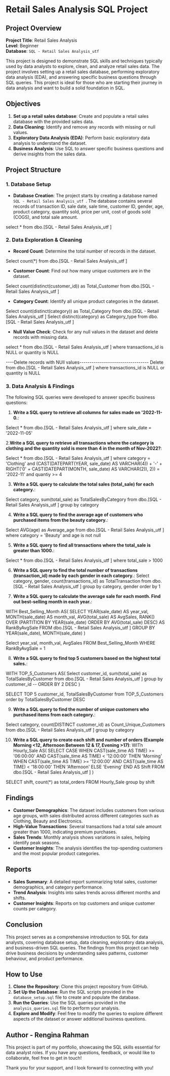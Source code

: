 # Retail Sales Analysis SQL Project

## Project Overview

**Project Title**: Retail Sales Analysis  
**Level**: Beginner  
**Database**: `SQL - Retail Sales Analysis_utf`

This project is designed to demonstrate SQL skills and techniques typically used by data analysts to explore, clean, and analyze retail sales data. The project involves setting up a retail sales database, performing exploratory data analysis (EDA), and answering specific business questions through SQL queries. This project is ideal for those who are starting their journey in data analysis and want to build a solid foundation in SQL.

## Objectives

1. **Set up a retail sales database**: Create and populate a retail sales database with the provided sales data.
2. **Data Cleaning**: Identify and remove any records with missing or null values.
3. **Exploratory Data Analysis (EDA)**: Perform basic exploratory data analysis to understand the dataset.
4. **Business Analysis**: Use SQL to answer specific business questions and derive insights from the sales data.

## Project Structure

### 1. Database Setup

- **Database Creation**: The project starts by creating a database named `SQL - Retail Sales Analysis_utf `.
The database contains several records of transaction ID, sale date, sale time, customer ID, gender, age, product category, quantity sold, price per unit, cost of goods sold (COGS), and total sale amount.

select *
from dbo.[SQL - Retail Sales Analysis_utf ]

### 2. Data Exploration & Cleaning

- **Record Count**: Determine the total number of records in the dataset.
  
Select count(*)
from dbo.[SQL - Retail Sales Analysis_utf ]
- **Customer Count**: Find out how many unique customers are in the dataset.
  
Select count(distinct(customer_id)) as Total_Customer
from dbo.[SQL - Retail Sales Analysis_utf ]

- **Category Count**: Identify all unique product categories in the dataset.
  
Select count(distinct(category)) as Total_Category
from dbo.[SQL - Retail Sales Analysis_utf ]
Select distinct(category) as Category_type
from dbo.[SQL - Retail Sales Analysis_utf ]

- **Null Value Check**: Check for any null values in the dataset and delete records with missing data.
  
select *
from dbo.[SQL - Retail Sales Analysis_utf ]
where 
	transactions_id is NULL
	or quantity is NULL

----Delete records with NUll values----------------------------------
Delete 
from dbo.[SQL - Retail Sales Analysis_utf ]
where 
	transactions_id is NULL
	or quantity is NULL

### 3. Data Analysis & Findings

The following SQL queries were developed to answer specific business questions:

1. **Write a SQL query to retrieve all columns for sales made on '2022-11-0.**:
   
Select *
from dbo.[SQL - Retail Sales Analysis_utf ]
where sale_date = '2022-11-05'

2.**Write a SQL query to retrieve all transactions where the category is clothing and the quantity sold is more than 4 in the month of Nov-2022?**:

Select * 
from dbo.[SQL - Retail Sales Analysis_utf ]
where category = 'Clothing'
	and (CAST(DATEPART(YEAR, sale_date) AS VARCHAR(4)) + '-' +
		RIGHT('0' + CAST(DATEPART(MONTH, sale_date) AS VARCHAR(2)), 2)) = '2022-11'
	and quantiy >= 4
 
3. **Write a SQL query to calculate the total sales (total_sale) for each category.**:

Select category, sum(total_sale) as TotalSalesByCategory
from dbo.[SQL - Retail Sales Analysis_utf ]
group by category

4. **Write a SQL query to find the average age of customers who purchased items from the beauty category.**:

Select AVG(age) as Average_age
from dbo.[SQL - Retail Sales Analysis_utf ]
where category = 'Beauty'
and age is not null

5. **Write a SQL query to find all transactions where the total_sale is greater than 1000.**:

Select *
from dbo.[SQL - Retail Sales Analysis_utf ]
where total_sale > 1000
   
6. **Write a SQL query to find the total number of transactions (transaction_id) made by each gender in each category.**:
Select category, gender, count(transactions_id) as TotalTransaction
from dbo.[SQL - Retail Sales Analysis_utf ]
group by category, gender
order by 1

7. **Write a SQL query to calculate the average sale for each month. Find out best-selling month in each year.**:

WITH Best_Selling_Month AS(
	SELECT
		YEAR(sale_date) AS year_val,
		MONTH(sale_date) AS month_val,
		AVG(total_sale) AS AvgSales,
		RANK() OVER (PARTITION BY YEAR(sale_date) ORDER BY AVG(total_sale) DESC) AS RankByAvgSale
	FROM
		dbo.[SQL - Retail Sales Analysis_utf ]
	GROUP BY
		YEAR(sale_date),
		MONTH(sale_date) 
)

Select  year_val, month_val, AvgSales
	FROM Best_Selling_Month 
	WHERE RankByAvgSale = 1
 
8. **Write a SQL query to find top 5 customers based on the highest total sales.**:

WITH TOP_5_Customers AS(
	Select customer_id, sum(total_sale) as TotalSalesByCustomer
	from dbo.[SQL - Retail Sales Analysis_utf ]
	group by customer_id
--	ORDER BY  2 DESC
)

SELECT TOP 5 customer_id, TotalSalesByCustomer
from TOP_5_Customers
order by TotalSalesByCustomer DESC

9. **Write a SQL query to find the number of unique customers who purchased items from each category.**:

Select category, count(DISTINCT customer_id) as Count_Unique_Customers
from dbo.[SQL - Retail Sales Analysis_utf ]
group by category

10. **Write a SQL query to create each shift and number of orders (Example Morning <12, Afternoon Between 12 & 17, Evening >17)**:
WITh Hourly_Sale AS(
SELECT 
    CASE
        WHEN CAST(sale_time AS TIME) >= '06:00:00' AND CAST(sale_time AS TIME) < '12:00:00' THEN 'Morning'
        WHEN CAST(sale_time AS TIME) >= '12:00:00' AND CAST(sale_time AS TIME) < '18:00:00' THEN 'Afternoon'
        ELSE 'Evening'
    END AS Shift
FROM
    dbo.[SQL - Retail Sales Analysis_utf ]
)

SELECT shift, count(*) as total_orders
FROM Hourly_Sale
group by shift 
    
## Findings

- **Customer Demographics**: The dataset includes customers from various age groups, with sales distributed across different categories such as Clothing, Beauty and Electronics.
- **High-Value Transactions**: Several transactions had a total sale amount greater than 1000, indicating premium purchases.
- **Sales Trends**: Monthly analysis shows variations in sales, helping identify peak seasons.
- **Customer Insights**: The analysis identifies the top-spending customers and the most popular product categories.

## Reports

- **Sales Summary**: A detailed report summarizing total sales, customer demographics, and category performance.
- **Trend Analysis**: Insights into sales trends across different months and shifts.
- **Customer Insights**: Reports on top customers and unique customer counts per category.

## Conclusion

This project serves as a comprehensive introduction to SQL for data analysts, covering database setup, data cleaning, exploratory data analysis, and business-driven SQL queries. The findings from this project can help drive business decisions by understanding sales patterns, customer behaviour, and product performance.

## How to Use

1. **Clone the Repository**: Clone this project repository from GitHub.
2. **Set Up the Database**: Run the SQL scripts provided in the `database_setup.sql` file to create and populate the database.
3. **Run the Queries**: Use the SQL queries provided in the `analysis_queries.sql` file to perform your analysis.
4. **Explore and Modify**: Feel free to modify the queries to explore different aspects of the dataset or answer additional business questions.

## Author - Rengina Rahman

This project is part of my portfolio, showcasing the SQL skills essential for data analyst roles. If you have any questions, feedback, or would like to collaborate, feel free to get in touch!

Thank you for your support, and I look forward to connecting with you!
